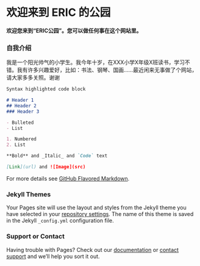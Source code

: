 # 欢迎来到 ERIC 的公园
 **欢迎您来到“ERIC公园”。您可以做任何事在这个网站里。**
### **自我介绍**

   我是一个阳光帅气的小学生。我今年十岁，在XXX小学X年级X班读书，学习不错。我有许多兴趣爱好，比如：书法、钢琴、国画……最近闲来无事做了个网站，请大家多多关照。谢谢
```markdown
Syntax highlighted code block

# Header 1
## Header 2
### Header 3

- Bulleted
- List

1. Numbered
2. List

**Bold** and _Italic_ and `Code` text

[Link](url) and ![Image](src)
```

For more details see [GitHub Flavored Markdown](https://guides.github.com/features/mastering-markdown/).

### Jekyll Themes

Your Pages site will use the layout and styles from the Jekyll theme you have selected in your [repository settings](https://github.com/ERIC20090506/ERIC20090506.github.io/settings). The name of this theme is saved in the Jekyll `_config.yml` configuration file.

### Support or Contact

Having trouble with Pages? Check out our [documentation](https://help.github.com/categories/github-pages-basics/) or [contact support](https://github.com/contact) and we’ll help you sort it out.
